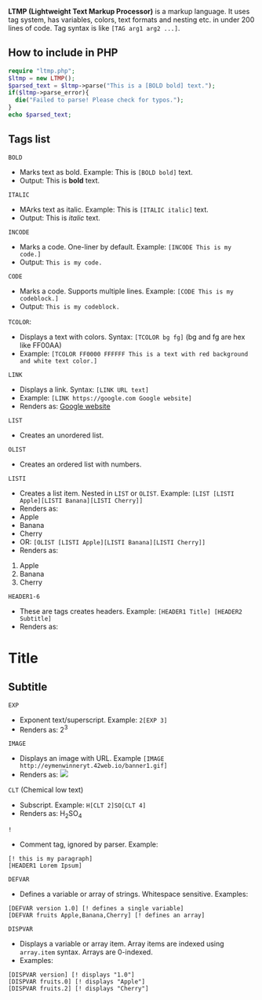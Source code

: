 **LTMP (Lightweight Text Markup Processor)** is a markup language. It uses tag system, has variables, colors, text formats and nesting etc. in under 200 lines of code. Tag syntax is like `[TAG arg1 arg2 ...]`.

## How to include in PHP

```php
require "ltmp.php";
$ltmp = new LTMP();
$parsed_text = $ltmp->parse("This is a [BOLD bold] text.");
if($ltmp->parse_error){
  die("Failed to parse! Please check for typos.");
}
echo $parsed_text;
```

## Tags list
`BOLD`
- Marks text as bold. Example: This is `[BOLD bold]` text.
- Output: This is **bold** text.

`ITALIC`
- MArks text as italic. Example: This is `[ITALIC italic]` text.
- Output: This is *italic* text.

`INCODE`
- Marks a code. One-liner by default. Example: `[INCODE This is my code.]`
- Output: `This is my code.`

`CODE`
- Marks a code. Supports multiple lines. Example: `[CODE This is my codeblock.]`
- Output: ```This is my codeblock.```

`TCOLOR`:
- Displays a text with colors. Syntax: `[TCOLOR bg fg]` (bg and fg are hex like FF00AA)
- Example: `[TCOLOR FF0000 FFFFFF This is a text with red background and white text color.]`

`LINK`
- Displays a link. Syntax: `[LINK URL text]`
- Example: `[LINK https://google.com Google website]`
- Renders as: [Google website](https://google.com)

`LIST`
- Creates an unordered list.

`OLIST`
- Creates an ordered list with numbers.

`LISTI`
- Creates a list item. Nested in `LIST` or `OLIST`.
Example: `[LIST [LISTI Apple][LISTI Banana][LISTI Cherry]]`
- Renders as:
- Apple
- Banana
- Cherry
- OR:
`[OLIST [LISTI Apple][LISTI Banana][LISTI Cherry]]`
- Renders as:
1. Apple
2. Banana
3. Cherry

`HEADER1-6`
- These are tags creates headers. Example: ```[HEADER1 Title]
[HEADER2 Subtitle]```
- Renders as:
# Title
## Subtitle

`EXP`
- Exponent text/superscript. Example: `2[EXP 3]`
- Renders as: 2<sup>3</sup>

`IMAGE`
- Displays an image with URL. Example `[IMAGE http://eymenwinneryt.42web.io/banner1.gif]`
- Renders as: ![](http://eymenwinneryt.42web.io/banner1.gif)

`CLT` (Chemical low text)
- Subscript. Example: `H[CLT 2]SO[CLT 4]`
- Renders as: H<sub>2</sub>SO<sub>4</sup>

`!`
- Comment tag, ignored by parser. Example:
```
[! this is my paragraph]
[HEADER1 Lorem Ipsum]
```

`DEFVAR`
- Defines a variable or array of strings. Whitespace sensitive. Examples:
```
[DEFVAR version 1.0] [! defines a single variable]
[DEFVAR fruits Apple,Banana,Cherry] [! defines an array]
```

`DISPVAR`
- Displays a variable or array item. Array items are indexed using `array.item` syntax. Arrays are 0-indexed.
- Examples:
```
[DISPVAR version] [! displays "1.0"]
[DISPVAR fruits.0] [! displays "Apple"]
[DISPVAR fruits.2] [! displays "Cherry"]
```

